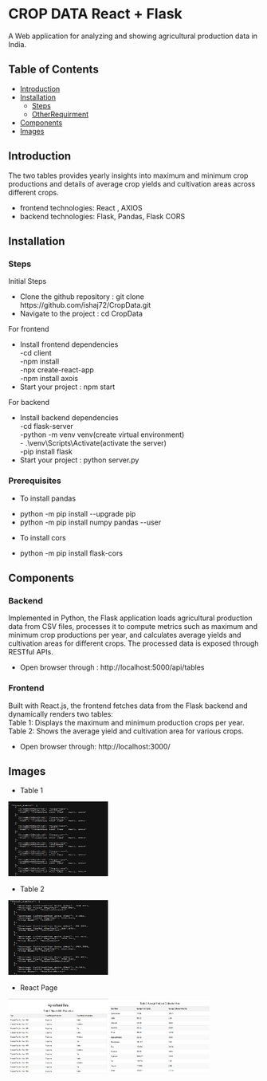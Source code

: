 # CROP DATA React + Flask

A Web application for analyzing and showing agricultural production data in India.<br/>

## Table of Contents

- [Introduction](#introduction)
- [Installation](#installation)
  - [Steps](#steps)
  - [OtherRequirment](#OtherRequirments) 
- [Components](#components)
- [Images](#images)

## Introduction
The two tables provides yearly insights into maximum and minimum crop productions and details of average crop yields and cultivation areas across different crops.<br/>
- frontend technologies: React , AXIOS<br/>
- backend technologies: Flask, Pandas, Flask CORS<br/>

## Installation

### Steps
<p>Initial Steps</p>
<ul>
<li>Clone the github repository : git clone https://github.com/ishaj72/CropData.git</li>
<li>Navigate to the project : cd CropData</li>
</ul>

<p>For frontend</p>
<ul>
<li>Install frontend dependencies <br/> -cd client <br/> -npm install  <br/> -npx create-react-app  <br/> -npm install axois </li>
<li>Start your project : npm start</li>
</ul>

<p>For backend</p>
<ul>
<li>Install backend dependencies <br/> -cd flask-server <br/> -python -m venv venv(create virtual environment)  <br/> - .\venv\Scripts\Activate(activate the server)   <br/> -pip install flask </li>
<li>Start your project : python server.py</li>
</ul>

### Prerequisites
- To install pandas 
<ul> 
<li>python -m pip install --upgrade pip</li>
<li>python -m pip install numpy pandas --user</li>
</ul> 

- To install cors
<ul> 
<li>python -m pip install flask-cors</li>
</ul> 

## Components
### Backend 
Implemented in Python, the Flask application loads agricultural production data from CSV files, processes it to compute metrics such as maximum and minimum crop productions per year, and calculates average yields and cultivation areas for different crops. The processed data is exposed through RESTful APIs.<br/>
- Open browser through : http://localhost:5000/api/tables

### Frontend
Built with React.js, the frontend fetches data from the Flask backend and dynamically renders two tables:<br/>
Table 1: Displays the maximum and minimum production crops per year.<br/>
Table 2: Shows the average yield and cultivation area for various crops.<br/>
- Open browser through: http://localhost:3000/

## Images
- Table 1
<img src="assets\table1.png" alt="table 1" width="200" height="150">

- Table 2
<img src="assets\taable2.png" alt="atable 2" width="200" height="150">

- React Page
<img src="assets\crop1.png" alt="atable 2" width="200" height="150">
<img src="assets\crop2.png" alt="atable 2" width="200" height="150">